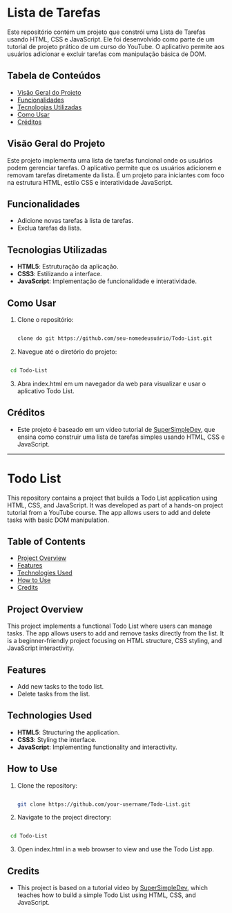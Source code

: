 # Lista de Tarefas

Este repositório contém um projeto que constrói uma Lista de Tarefas usando HTML, CSS e JavaScript. Ele foi desenvolvido como parte de um tutorial de projeto prático de um curso do YouTube. O aplicativo permite aos usuários adicionar e excluir tarefas com manipulação básica de DOM.

## Tabela de Conteúdos

- [Visão Geral do Projeto](#visão-geral-do-projeto)
- [Funcionalidades](#funcionalidades)
- [Tecnologias Utilizadas](#tecnologias-utilizadas)
- [Como Usar](#como-usar)
- [Créditos](#créditos)

## Visão Geral do Projeto

Este projeto implementa uma lista de tarefas funcional onde os usuários podem gerenciar tarefas. O aplicativo permite que os usuários adicionem e removam tarefas diretamente da lista. É um projeto para iniciantes com foco na estrutura HTML, estilo CSS e interatividade JavaScript.

## Funcionalidades

- Adicione novas tarefas à lista de tarefas.
- Exclua tarefas da lista.

## Tecnologias Utilizadas

- **HTML5**: Estruturação da aplicação.
- **CSS3**: Estilizando a interface.
- **JavaScript**: Implementação de funcionalidade e interatividade.

## Como Usar

1. Clone o repositório:

   ```bash

   clone do git https://github.com/seu-nomedeusuário/Todo-List.git
   ```

2. Navegue até o diretório do projeto:

  ```bash

   cd Todo-List
   ```

3. Abra index.html em um navegador da web para visualizar e usar o aplicativo Todo List.

## Créditos

- Este projeto é baseado em um vídeo tutorial de [SuperSimpleDev](https://www.youtube.com/watch?v=EerdGm-ehJQ&t=4052s), que ensina como construir uma lista de tarefas simples usando HTML, CSS e JavaScript.

---

# Todo List

This repository contains a project that builds a Todo List application using HTML, CSS, and JavaScript. It was developed as part of a hands-on project tutorial from a YouTube course. The app allows users to add and delete tasks with basic DOM manipulation.

## Table of Contents

- [Project Overview](#project-overview)
- [Features](#features)
- [Technologies Used](#technologies-used)
- [How to Use](#how-to-use)
- [Credits](#credits)

## Project Overview

This project implements a functional Todo List where users can manage tasks. The app allows users to add and remove tasks directly from the list. It is a beginner-friendly project focusing on HTML structure, CSS styling, and JavaScript interactivity.

## Features

- Add new tasks to the todo list.
- Delete tasks from the list.

## Technologies Used

- **HTML5**: Structuring the application.
- **CSS3**: Styling the interface.
- **JavaScript**: Implementing functionality and interactivity.

## How to Use

1. Clone the repository:

   ```bash

   git clone https://github.com/your-username/Todo-List.git
   ```

2. Navigate to the project directory:

  ```bash

   cd Todo-List
   ```

3. Open index.html in a web browser to view and use the Todo List app.

## Credits

- This project is based on a tutorial video by [SuperSimpleDev](https://www.youtube.com/watch?v=EerdGm-ehJQ&t=4052s), which teaches how to build a simple Todo List using HTML, CSS, and JavaScript.
